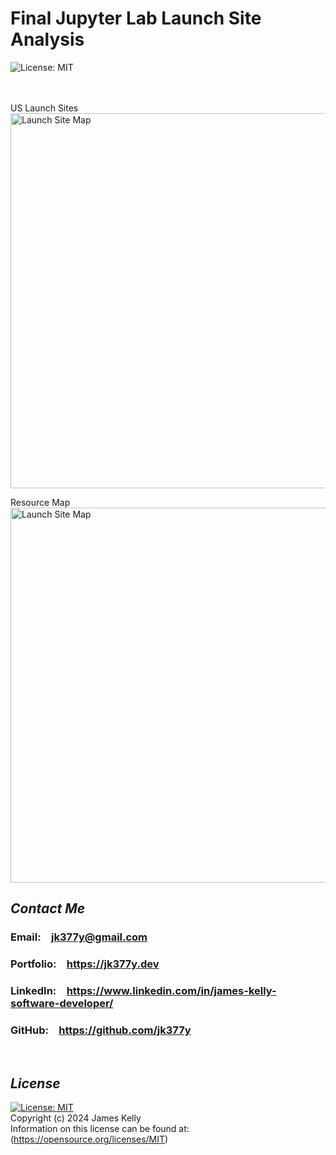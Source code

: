 # Final Jupyter Lab Launch Site Analysis
![License: MIT](https://img.shields.io/badge/License-MIT-blue.svg)
<br>
<br>
<br>

US Launch Sites
<br>
<img src="https://cf-courses-data.s3.us.cloud-object-storage.appdomain.cloud/IBM-DS0321EN-SkillsNetwork/labs/module_3/images/launch_site_marker_cluster.png" alt="Launch Site Map" width=600/>
<br>

Resource Map
<br>
<img src="https://cf-courses-data.s3.us.cloud-object-storage.appdomain.cloud/IBM-DS0321EN-SkillsNetwork/labs/module_3/images/launch_site_marker_cluster_zoomed.png" alt="Launch Site Map" width=600/>
<br>



## *Contact Me*

<h3>Email:&emsp;<a href="mailto:jk377y@gmail.com" target="_blank">jk377y@gmail.com</a></h3>
<h3>Portfolio:&emsp;<a href="https://jk377y.dev" target="_blank">https://jk377y.dev</a></h3>
<h3>LinkedIn:&emsp;<a href="https://www.linkedin.com/in/james-kelly-software-developer/" target="_blank">https://www.linkedin.com/in/james-kelly-software-developer/</a></h3>
<h3>GitHub:&emsp;<a href="https://github.com/jk377y" target="_blank">https://github.com/jk377y</a></h3>
<br>

## *License*

[![License: MIT](https://img.shields.io/badge/License-MIT-blue.svg)](https://opensource.org/licenses/MIT)
<br>Copyright (c) 2024 James Kelly
<br>Information on this license can be found at: (https://opensource.org/licenses/MIT)
<br>